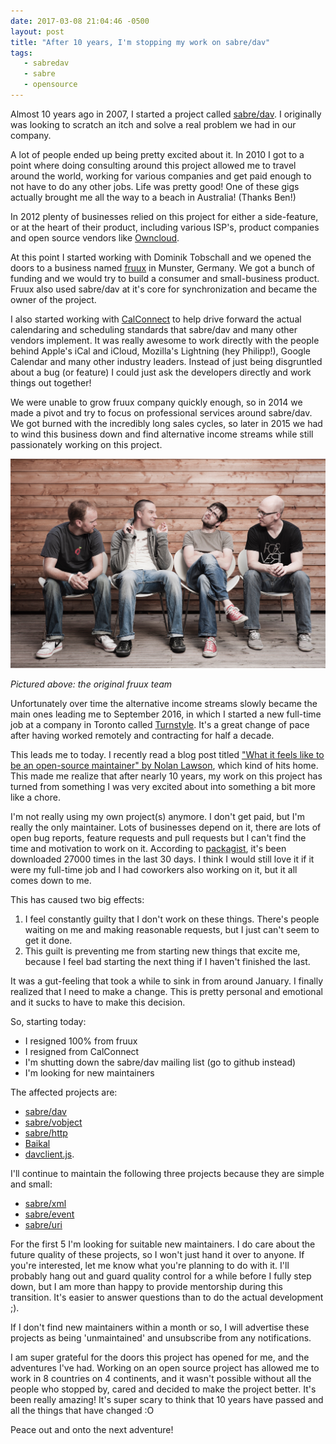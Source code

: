 ```yaml
---
date: 2017-03-08 21:04:46 -0500
layout: post
title: "After 10 years, I'm stopping my work on sabre/dav"
tags:
   - sabredav
   - sabre
   - opensource
---
```


Almost 10 years ago in 2007, I started a project called [sabre/dav][1]. I
originally was looking to scratch an itch and solve a real problem we had in
our company.

A lot of people ended up being pretty excited about it. In 2010 I got to a
point where doing consulting around this project allowed me to travel around
the world, working for various companies and get paid enough to not have to
do any other jobs. Life was pretty good! One of these gigs actually brought
me all the way to a beach in Australia! (Thanks Ben!)

In 2012 plenty of businesses relied on this project for either a side-feature,
or at the heart of their product, including various ISP's, product companies
and open source vendors like [Owncloud][7].

At this point I started working with Dominik Tobschall and we opened the doors
to a business named [fruux][2] in Munster, Germany. We got a bunch of funding
and we would try to build a consumer and small-business product. Fruux also
used sabre/dav at it's core for synchronization and became the owner of the
project.

I also started working with [CalConnect][3] to help drive forward the actual
calendaring and scheduling standards that sabre/dav and many other vendors
implement. It was really awesome to work directly with the people behind Apple's
iCal and iCloud, Mozilla's Lightning (hey Philipp!), Google Calendar and many
other industry leaders. Instead of just being disgruntled about a bug (or
feature) I could just ask the developers directly and work things out together!

We were unable to grow fruux company quickly enough, so in 2014 we made a pivot
and try to focus on professional services around sabre/dav. We got burned with
the incredibly long sales cycles, so later in 2015 we had to wind this business
down and find alternative income streams while still passionately working on
this project.

<img src="/resources/images/posts/fruux-team.jpg" title="Fruux team in 2012" style="max-width: 100%" />

_Pictured above: the original fruux team_


Unfortunately over time the alternative income streams slowly became the main
ones leading me to September 2016, in which I started a new full-time job at
a company in Toronto called [Turnstyle][4]. It's a great change of pace after
having worked remotely and contracting for half a decade.

This leads me to today. I recently read a blog post titled ["What it feels
like to be an open-source maintainer" by Nolan Lawson][5], which kind of hits
home. This made me realize that after nearly 10 years, my work on this project
has turned from something I was very excited about into something a bit more
like a chore.

I'm not really using my own project(s) anymore. I don't get paid, but I'm
really the only maintainer. Lots of businesses depend on it, there are lots of
open bug reports, feature requests and pull requests but I can't find the
time and motivation to work on it. According to [packagist][6], it's been
downloaded 27000 times in the last 30 days. I think I would still love it if
it were my full-time job and I had coworkers also working on it, but it all
comes down to me.

This has caused two big effects:

1. I feel constantly guilty that I don't work on these things. There's people
   waiting on me and making reasonable requests, but I just can't seem to get
   it done.
2. This guilt is preventing me from starting new things that excite me,
   because I feel bad starting the next thing if I haven't finished the last.

It was a gut-feeling that took a while to sink in from around January. I
finally realized that I need to make a change. This is pretty personal and
emotional and it sucks to have to make this decision.

So, starting today:

* I resigned 100% from fruux
* I resigned from CalConnect
* I'm shutting down the sabre/dav mailing list (go to github instead)
* I'm looking for new maintainers

The affected projects are:

* [sabre/dav](https://github.com/fruux/sabre-dav/)
* [sabre/vobject](https://github.com/fruux/sabre-vobject/)
* [sabre/http](https://github.com/fruux/sabre-http/)
* [Baikal](https://github.com/fruux/baikal/)
* [davclient.js](https://github.com/evert/davclient.js).

I'll continue to maintain the following three projects because they are simple
and small:

* [sabre/xml](https://github.com/fruux/sabre-xml)
* [sabre/event](https://github.com/fruux/sabre-event)
* [sabre/uri](https://github.com/fruux/sabre-uri)

For the first 5 I'm looking for suitable new maintainers. I do care about the
future quality of these projects, so I won't just hand it over to anyone.
If you're interested, let me know what you're planning to do with it. I'll
probably hang out and guard quality control for a while before I fully step
down, but I am more than happy to provide mentorship during this transition.
It's easier to answer questions than to do the actual development ;).

If I don't find new maintainers within a month or so, I will advertise these
projects as being 'unmaintained' and unsubscribe from any notifications.

I am super grateful for the doors this project has opened for me, and the
adventures I've had. Working on an open source project has allowed me to work
in 8 countries on 4 continents, and it wasn't possible without all the people
who stopped by, cared and decided to make the project better. It's been really
amazing! It's super scary to think that 10 years have passed and all the things
that have changed :O

Peace out and onto the next adventure!

[1]: http://sabre.io/
[2]: https://fruux.com/
[3]: http://calconnect.org/
[4]: http://getturnstyle.com/
[5]: https://nolanlawson.com/2017/03/05/what-it-feels-like-to-be-an-open-source-maintainer/
[6]: https://packagist.org/packages/sabre/dav/stats
[7]: https://owncloud.org/

